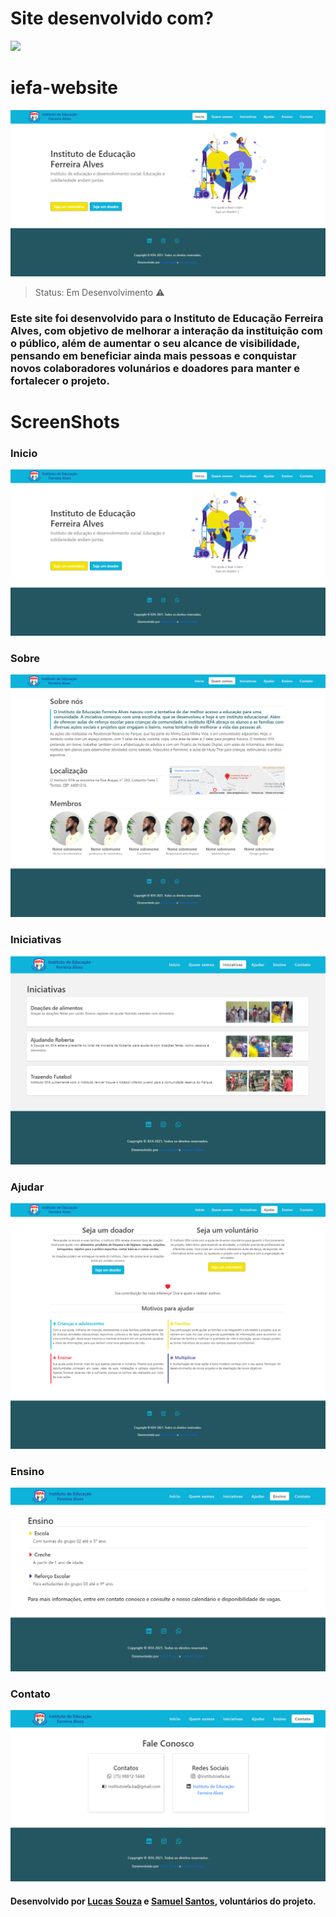 # Site desenvolvido com?

<span>  
  <img src="https://img.shields.io/badge/Bootstrap-563D7C?style=for-the-badge&logo=bootstrap&logoColor=white"/>  
</span>


# iefa-website


<img src="/prints/Inicio.png">

> Status: Em Desenvolvimento ⚠️

### Este site foi desenvolvido para o Instituto de Educação Ferreira Alves, com objetivo de melhorar a interação da instituição com o público, além de aumentar o seu alcance de visibilidade, pensando em beneficiar ainda mais pessoas e conquistar novos colaboradores volunários e doadores para manter e fortalecer o projeto.

# ScreenShots
### Inicio
<img src=/prints/Inicio.png>

### Sobre
<img src=/prints/Sobre.png>

### Iniciativas
<img src=/prints/Iniciativas.png>

### Ajudar
<img src=/prints/Ajudar.png>

### Ensino
<img src=/prints/Ensino.png>

### Contato
<img src=/prints/Contato.png>


#### Desenvolvido por [Lucas Souza](https://github.com/LucasSjesus) e [Samuel Santos](https://github.com/Santos-Samuels), voluntários do projeto.
